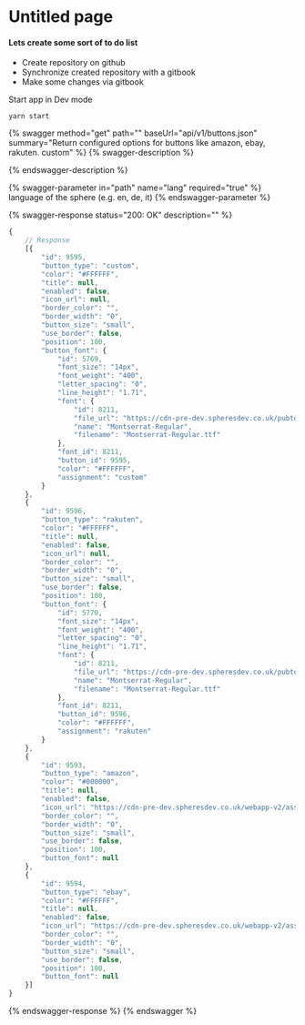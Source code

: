 # Untitled page

#### Lets create some sort of to do list

* Create repository on github
* Synchronize created repository with a gitbook
* Make some changes via gitbook

Start app in Dev mode

```
yarn start
```

{% swagger method="get" path="" baseUrl="api/v1/buttons.json" summary="Return configured options for buttons like amazon, ebay, rakuten. custom" %}
{% swagger-description %}

{% endswagger-description %}

{% swagger-parameter in="path" name="lang" required="true" %}
language of the sphere (e.g. en, de, it)
{% endswagger-parameter %}

{% swagger-response status="200: OK" description="" %}
```javascript
{
    // Response
    [{
        "id": 9595,
        "button_type": "custom",
        "color": "#FFFFFF",
        "title": null,
        "enabled": false,
        "icon_url": null,
        "border_color": "",
        "border_width": "0",
        "button_size": "small",
        "use_border": false,
        "position": 100,
        "button_font": {
            "id": 5769,
            "font_size": "14px",
            "font_weight": "400",
            "letter_spacing": "0",
            "line_height": "1.71",
            "font": {
                "id": 8211,
                "file_url": "https://cdn-pre-dev.spheresdev.co.uk/pubtool-images/nn9qglkhakh74118ycl7d5ylfgz6",
                "name": "Montserrat-Regular",
                "filename": "Montserrat-Regular.ttf"
            },
            "font_id": 8211,
            "button_id": 9595,
            "color": "#FFFFFF",
            "assignment": "custom"
        }
    },
    {
        "id": 9596,
        "button_type": "rakuten",
        "color": "#FFFFFF",
        "title": null,
        "enabled": false,
        "icon_url": null,
        "border_color": "",
        "border_width": "0",
        "button_size": "small",
        "use_border": false,
        "position": 100,
        "button_font": {
            "id": 5770,
            "font_size": "14px",
            "font_weight": "400",
            "letter_spacing": "0",
            "line_height": "1.71",
            "font": {
                "id": 8211,
                "file_url": "https://cdn-pre-dev.spheresdev.co.uk/pubtool-images/nn9qglkhakh74118ycl7d5ylfgz6",
                "name": "Montserrat-Regular",
                "filename": "Montserrat-Regular.ttf"
            },
            "font_id": 8211,
            "button_id": 9596,
            "color": "#FFFFFF",
            "assignment": "rakuten"
        }
    },
    {
        "id": 9593,
        "button_type": "amazon",
        "color": "#000000",
        "title": null,
        "enabled": false,
        "icon_url": "https://cdn-pre-dev.spheresdev.co.uk/webapp-v2/assets/img/icons/amazon.svg",
        "border_color": "",
        "border_width": "0",
        "button_size": "small",
        "use_border": false,
        "position": 100,
        "button_font": null
    },
    {
        "id": 9594,
        "button_type": "ebay",
        "color": "#FFFFFF",
        "title": null,
        "enabled": false,
        "icon_url": "https://cdn-pre-dev.spheresdev.co.uk/webapp-v2/assets/img/icons/ebay.svg",
        "border_color": "",
        "border_width": "0",
        "button_size": "small",
        "use_border": false,
        "position": 100,
        "button_font": null
    }]
}
```
{% endswagger-response %}
{% endswagger %}

<figure><img src="https://images.unsplash.com/photo-1658655012972-4d8f51c7d967?crop=entropy&#x26;cs=tinysrgb&#x26;fm=jpg&#x26;ixid=MnwxOTcwMjR8MHwxfHJhbmRvbXx8fHx8fHx8fDE2NjEyNTc4MTI&#x26;ixlib=rb-1.2.1&#x26;q=80" alt=""><figcaption></figcaption></figure>
